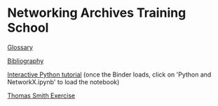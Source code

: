 # Networking Archives Training School

[Glossary](glossary.md)

[Bibliography](bibliography.md)

[Interactive Python tutorial](https://mybinder.org/v2/gh/networkingarchives/trainingschool/3e4208eeee3917fa6c88c2bd5cfe93a7e6535606) (once the Binder loads, click on 'Python and NetworkX.ipynb' to load the notebook)

[Thomas Smith Exercise](thomas_smith.md)

